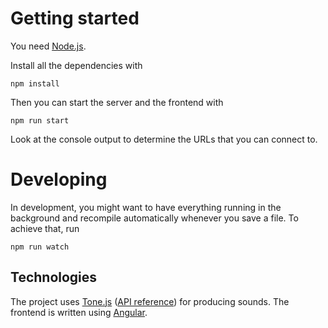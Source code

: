 # Getting started
You need [Node.js].

Install all the dependencies with
```
npm install
```

Then you can start the server and the frontend with
```
npm run start
```
Look at the console output to determine the URLs that you can connect to.

# Developing
In development, you might want to have everything running in the background and recompile automatically whenever you save a file. To achieve that, run
```
npm run watch
```

## Technologies
The project uses [Tone.js] ([API reference](https://tonejs.github.io/docs/14.4.79/Tone)) for producing sounds. The frontend is written using [Angular].

[Node.js]: https://nodejs.org/en/
[Tone.js]: https://tonejs.github.io/
[Angular]: https://angular.io/